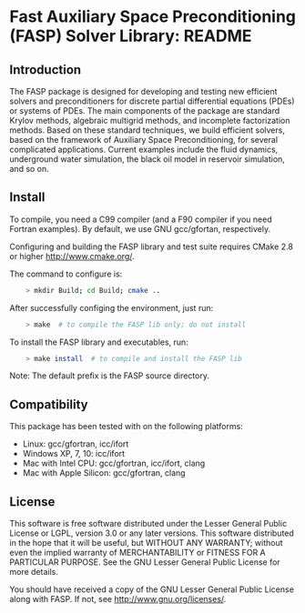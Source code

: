 # Fast Auxiliary Space Preconditioning (FASP) Solver Library: README

## Introduction
The FASP package is designed for developing and testing new efficient solvers 
and preconditioners for discrete partial differential equations (PDEs) or 
systems of PDEs. The main components of the package are standard Krylov methods, 
algebraic multigrid methods, and incomplete factorization methods. Based on 
these standard techniques, we build efficient solvers, based on the framework 
of Auxiliary Space Preconditioning, for several complicated applications. 
Current examples include the fluid dynamics, underground water simulation, 
the black oil model in reservoir simulation, and so on. 

## Install
To compile, you need a C99 compiler (and a F90 compiler if you need Fortran 
examples). By default, we use GNU gcc/gfortan, respectively.

Configuring and building the FASP library and test suite requires CMake 2.8 or
higher <http://www.cmake.org/>.

The command to configure is:

``` bash
    > mkdir Build; cd Build; cmake .. 
```

After successfully configing the environment, just run:

``` bash
    > make  # to compile the FASP lib only; do not install
```

To install the FASP library and executables, run:

``` bash
    > make install  # to compile and install the FASP lib
```

Note: The default prefix is the FASP source directory.

## Compatibility
This package has been tested with on the following platforms: 

- Linux: gcc/gfortran, icc/ifort
- Windows XP, 7, 10: icc/ifort
- Mac with Intel CPU: gcc/gfortran, icc/ifort, clang
- Mac with Apple Silicon: gcc/gfortran, clang

## License
This software is free software distributed under the Lesser General Public 
License or LGPL, version 3.0 or any later versions. This software distributed 
in the hope that it will be useful, but WITHOUT ANY WARRANTY; without even 
the implied warranty of MERCHANTABILITY or FITNESS FOR A PARTICULAR PURPOSE. 
See the GNU Lesser General Public License for more details.

You should have received a copy of the GNU Lesser General Public License 
along with FASP. If not, see <http://www.gnu.org/licenses/>.
